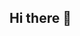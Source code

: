 ## Hi there 👋

<!--
**GilangHimawan/GilangHimawan** is a ✨ _special_ ✨ repository because its `README.md` (this file) appears on your GitHub profile.

Here are some ideas to get you started:

- 🔭 I’m currently study on Politenik Negeri Banyuwangi
- 🌱 I’m currently learning Python and Javascript
- 😄 I'm From Indonesia
-->
